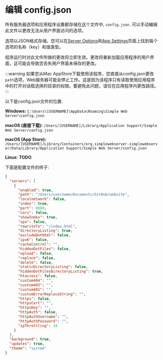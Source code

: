 # 编辑 config.json

所有服务器选项和应用程序设置都存储在这个文件中, `config.json`. 可以手动编辑此文件以更改无法从用户界面访问的选项。

选项以JSON格式存储。您可以在[Server Options](options.md)和[App Settings](settings.md)页面上找到每个选项的名称（key）和值类型。

程序运行时对此文件所做的更改将立即生效。更改将重新加载应用程序的用户界面，这可能会导致您丢失用户界面未保存的更改。

:::warning
如果您从Mac AppStore下载使用该程序，您直接从config.json更改`path`选项，Web服务器可能会停止工作。这是因为该程序只有读取使用应用程序中的打开对话框选择的目录的权限。要避免此问题，请仅在应用程序内更改路径。
:::

以下是config.json文件的位置:

**Windows:** `C:\Users\[USERNAME]\AppData\Roaming\Simple Web Server\config.json`

**macOS (直接下载):** `/Users/[USERNAME]/Library/Application Support/Simple Web Server/config.json`

**macOS (App Store):** `/Users/[USERNAME]/Library/Containers/org.simplewebserver.simplewebserver/Data/Library/Application Support/Simple Web Server/config.json`

**Linux:** **TODO**

下面是配置文件的样子:

```json
{
  "servers": [
    {
      "enabled": true,
      "path": "/Users/username/Documents/GitHub/website",
      "localnetwork": false,
      "index": true,
      "port": 8080,
      "cors": false,
      "showIndex": true,
      "spa": false,
      "rewriteTo": "/index.html",
      "directoryListing": true,
      "excludeDotHtml": false,
      "ipv6": false,
      "cacheControl": "",
      "hiddenDotFiles": false,
      "upload": false,
      "replace": false,
      "delete": false,
      "staticDirectoryListing": false,
      "hiddenDotFilesDirectoryListing": true,
      "htaccess": false,
      "custom404": "",
      "custom403": "",
      "custom401": "",
      "customErrorReplaceString": "",
      "https": false,
      "httpsCert": "",
      "httpsKey": "",
      "httpAuth": false,
      "httpAuthUsername": "",
      "httpAuthPassword": "",
      "ipThrottling": 10
    }
  ],
  "background": true,
  "updates": true,
  "theme": "system"
}
```